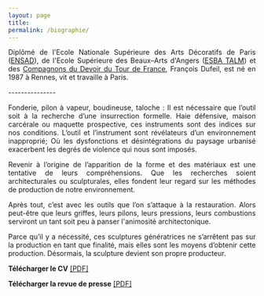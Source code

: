 ```yaml
---
layout: page
title: 
permalink: /biographie/
---
```


<p style="text-align:justify">
Dipl&ocirc;m&eacute; de l&#39;Ecole Nationale Sup&eacute;rieure des Arts D&eacute;coratifs de Paris (<a href="#" onclick='window.open("http://www.ensad.fr/");return false;'>ENSAD</a>), de l&#39;Ecole Sup&eacute;rieure des Beaux&ndash;Arts d&#39;Angers (<a href="#" onclick='window.open("http://angers.esba-talm.fr/");return false;'>ESBA TALM</a>) et des <a href="#" onclick='window.open("http://www.compagnons-du-devoir.com/");return false;'>Compagnons du Devoir du Tour de France</a>, Fran&ccedil;ois Dufeil, est n&eacute; en 1987 &agrave; Rennes, vit et travaille &agrave; Paris.
</p>
<span style="font-color: #272727;">---------------</span> 
<br/>
<p style="text-align:justify">
Fonderie, pilon &agrave; vapeur, boudineuse, taloche : Il est n&eacute;cessaire que l’outil soit à la recherche d’une insurrection formelle. Haie d&eacute;fensive, maison carc&eacute;rale ou maquette prospective, ces instruments sont des indices sur nos conditions. L’outil et l’instrument sont r&eacute;v&eacute;lateurs d’un environnement inappropri&eacute;; O&ugrave; les dysfonctions et d&eacute;sint&eacute;grations du paysage urbanis&eacute; exacerbent les degr&eacute;s de violence qui nous sont impos&eacute;s.
</p> 

<p style="text-align:justify">
Revenir &agrave; l’origine de l’apparition de la forme et des mat&eacute;riaux est une tentative de leurs compr&eacute;hensions. Que les recherches soient architecturales ou sculpturales, elles fondent leur regard sur les m&eacute;thodes de production de notre environnement.
</p> 

<p style="text-align:justify">
Apr&egrave;s tout, c’est avec les outils que l’on s’attaque à la restauration. Alors peut-être que leurs griffes, leurs pilons, leurs pressions, leurs combustions serviront un tant soit peu &agrave;
panser l'animosit&eacute; architectonique.
</p> 

<p style="text-align:justify">
Parce qu’il y a n&eacute;cessit&eacute;, ces sculptures g&eacute;n&eacute;ratrices ne s’arrêtent pas sur la production en tant que finalit&eacute;, mais elles sont les moyens d’obtenir cette production. D&eacute;sormais, la sculpture devient son propre producteur.
</p> 




<p style="text-align:justify">
<span style="font-weight: bold;">T&eacute;l&eacute;charger le CV</span> <a href="{{ 'images/CV-Francois-Dufeil.pdf' | relative_url }}">[PDF]</a>
</p>

<p style="text-align:justify">
<span style="font-weight: bold;">T&eacute;l&eacute;charger la revue de presse</span> <a href="{{ 'images/Revue de Presse.pdf' | relative_url }}">[PDF]</a>
</p>
